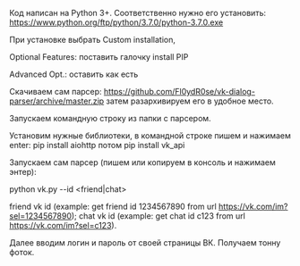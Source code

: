 Код написан на Python 3+. 
Соответственно нужно его установить:
https://www.python.org/ftp/python/3.7.0/python-3.7.0.exe

При установке выбрать Custom installation, 

Optional Features: поставить галочку install PIP

Advanced Opt.: оставить как есть

Скачиваем сам парсер:
https://github.com/Fl0ydR0se/vk-dialog-parser/archive/master.zip
затем разархивируем его в удобное место.

Запускаем командную строку из папки с парсером.

Установим нужные библиотеки, в командной строке пишем и нажимаем enter:
pip install aiohttp
потом
pip install vk_api

Запускаем сам парсер (пишем или копируем в консоль и нажимаем энтер):

python vk.py --id <friend|chat>

friend vk id (example: get friend id 1234567890 from url https://vk.com/im?sel=1234567890);
chat vk id (example: get chat id c123 from url https://vk.com/im?sel=c123).

Далее вводим логин и пароль от своей страницы ВК. 
Получаем тонну фоток.
